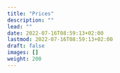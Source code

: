 ```yaml
---
title: "Prices"
description: ""
lead: ""
date: 2022-07-16T08:59:13+02:00
lastmod: 2022-07-16T08:59:13+02:00
draft: false
images: []
weight: 200
---
```

